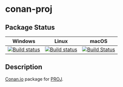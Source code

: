 # conan-proj

## Package Status

| Windows | Linux | macOS |
|:-------:|:-----:|:-----:|
|[![Build status](https://ci.appveyor.com/api/projects/status/oktmpj60rblhh121/branch/testing%2F7.1.1?svg=true)](https://ci.appveyor.com/project/SpaceIm/conan-proj)|[![Build status](https://github.com/SpaceIm/conan-proj/workflows/.github/workflows/conan.yml/badge.svg?branch=testing%2F7.1.1)](https://github.com/SpaceIm/conan-proj/actions?query=branch%3Atesting%2F7.1.1)|[![Build Status](https://travis-ci.com/SpaceIm/conan-proj.svg?branch=testing%2F7.1.1)](https://travis-ci.com/SpaceIm/conan-proj)|

## Description

[Conan.io](https://conan.io) package for [PROJ](https://proj.org).
